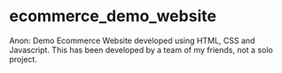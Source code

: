 # ecommerce_demo_website
Anon: Demo Ecommerce Website developed using HTML, CSS and Javascript.
This has been developed by a team of my friends, not a solo project.
